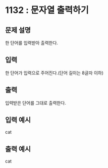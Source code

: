 # 1132 : 문자열 출력하기

## 문제 설명

한 단어를 입력받아 출력한다.

## 입력

한 단어가 입력으로 주어진다.(단어 길이는 8글자 이하)

## 출력

입력받은 단어를 그대로 출력한다.

## 입력 예시

cat

## 출력 예시

cat
